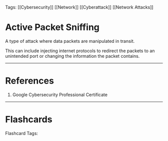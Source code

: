 Tags: [[Cybersecurity]] [[Network]] [[Cyberattack]] [[Network Attacks]]
# Active Packet Sniffing

A type of attack where data packets are manipulated in transit.

This can include injecting internet protocols to redirect the packets to an unintended port or changing the information the packet contains.

---
# References

1. Google Cybersecurity Professional Certificate

---
# Flashcards

Flashcard Tags: 